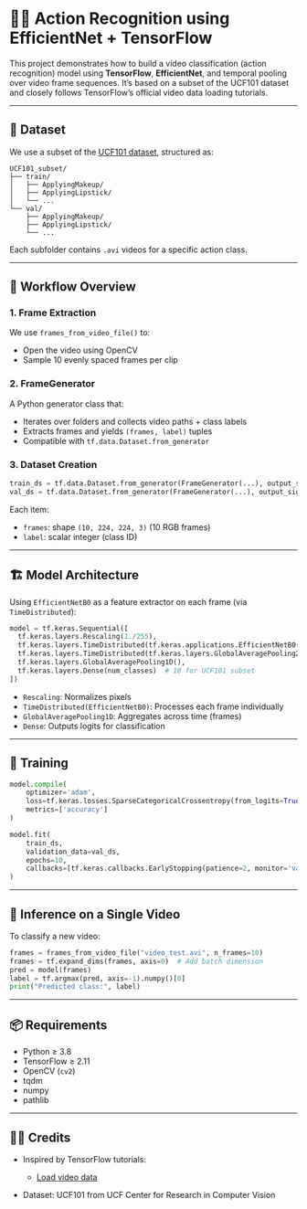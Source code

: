 # 🏃‍♂️ Action Recognition using EfficientNet + TensorFlow

This project demonstrates how to build a video classification (action recognition) model using **TensorFlow**, **EfficientNet**, and temporal pooling over video frame sequences. It’s based on a subset of the UCF101 dataset and closely follows TensorFlow’s official video data loading tutorials.

---

## 📁 Dataset

We use a subset of the [UCF101 dataset](https://www.crcv.ucf.edu/data/UCF101.php), structured as:

```
UCF101_subset/
├── train/
│   ├── ApplyingMakeup/
│   ├── ApplyingLipstick/
│   └── ...
└── val/
    ├── ApplyingMakeup/
    ├── ApplyingLipstick/
    └── ...
```

Each subfolder contains `.avi` videos for a specific action class.

---

## 🧠 Workflow Overview

### 1. Frame Extraction
We use `frames_from_video_file()` to:
- Open the video using OpenCV
- Sample 10 evenly spaced frames per clip

### 2. FrameGenerator
A Python generator class that:
- Iterates over folders and collects video paths + class labels
- Extracts frames and yields `(frames, label)` tuples
- Compatible with `tf.data.Dataset.from_generator`

### 3. Dataset Creation
```python
train_ds = tf.data.Dataset.from_generator(FrameGenerator(...), output_signature=...)
val_ds = tf.data.Dataset.from_generator(FrameGenerator(...), output_signature=...)
```
Each item:
- `frames`: shape `(10, 224, 224, 3)` (10 RGB frames)
- `label`: scalar integer (class ID)

---

## 🏗️ Model Architecture

Using `EfficientNetB0` as a feature extractor on each frame (via `TimeDistributed`):

```python
model = tf.keras.Sequential([
  tf.keras.layers.Rescaling(1./255),
  tf.keras.layers.TimeDistributed(tf.keras.applications.EfficientNetB0(include_top=False)),
  tf.keras.layers.TimeDistributed(tf.keras.layers.GlobalAveragePooling2D()),
  tf.keras.layers.GlobalAveragePooling1D(),
  tf.keras.layers.Dense(num_classes)  # 10 for UCF101 subset
])
```

- `Rescaling`: Normalizes pixels
- `TimeDistributed(EfficientNetB0)`: Processes each frame individually
- `GlobalAveragePooling1D`: Aggregates across time (frames)
- `Dense`: Outputs logits for classification

---

## 🔧 Training

```python
model.compile(
    optimizer='adam',
    loss=tf.keras.losses.SparseCategoricalCrossentropy(from_logits=True),
    metrics=['accuracy']
)

model.fit(
    train_ds,
    validation_data=val_ds,
    epochs=10,
    callbacks=[tf.keras.callbacks.EarlyStopping(patience=2, monitor='val_loss')]
)
```

---

## 🧪 Inference on a Single Video

To classify a new video:

```python
frames = frames_from_video_file("video_test.avi", n_frames=10)
frames = tf.expand_dims(frames, axis=0)  # Add batch dimension
pred = model(frames)
label = tf.argmax(pred, axis=-1).numpy()[0]
print("Predicted class:", label)
```

---

## 📦 Requirements

- Python ≥ 3.8  
- TensorFlow ≥ 2.11  
- OpenCV (`cv2`)  
- tqdm  
- numpy  
- pathlib  

---

## 🙋‍♂️ Credits

- Inspired by TensorFlow tutorials:
  - [Load video data](https://www.tensorflow.org/tutorials/load_data/video)

- Dataset: UCF101 from UCF Center for Research in Computer Vision
